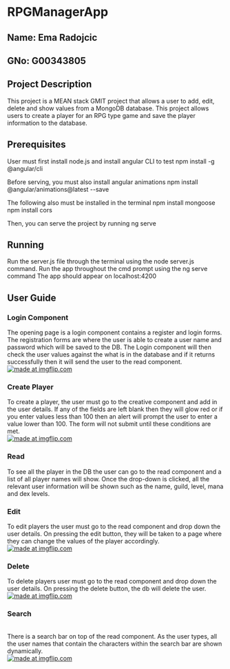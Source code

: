 # RPGManagerApp
## Name: Ema Radojcic
## GNo: G00343805

## Project Description
This project is a MEAN stack GMIT project that allows a user to add, edit, delete and show values from a MongoDB database.
This project allows users to create a player for an RPG type game and save the player information to the database.

## Prerequisites 
User must first install node.js and install angular CLI to test
npm install -g @angular/cli

Before serving, you must also install angular animations
npm install @angular/animations@latest --save

The following also must be installed in the terminal 
npm install mongoose
npm install cors

Then, you can serve the project by running ng serve

## Running 
Run the server.js file through the terminal using the node server.js command.
Run the app throughout the cmd prompt using the ng serve command 
The app should appear on localhost:4200

## User Guide
### Login Component 
The opening page is a login component contains a register and login forms. 
The registration forms are where the user is able to create a user name and password which will be saved to the DB.
The Login component will then check the user values against the what is in the database and if it returns successfully then it will send the user to the read component. 
<br>
<a href="https://imgflip.com/gif/3i2pxs"><img src="https://i.imgflip.com/3i2pxs.gif" title="made at imgflip.com"/></a>
<br>
### Create Player
To create a player, the user must go to the creative component and add in the user details. If any of the fields are left blank then they will glow red or if you enter values less than 100 then an alert will prompt the user to enter a value lower than 100. The form will not submit until these conditions are met.
<br>
<a href="https://imgflip.com/gif/3i2qa5"><img src="https://i.imgflip.com/3i2qa5.gif" title="made at imgflip.com"/></a>
<br>
### Read
To see all the player in the DB the user can go to the read component and a list of all player names will show. Once the drop-down is clicked,  all the relevant user information will be shown such as the name, guild, level, mana and dex levels.
### Edit
To edit players the user must go to the read component and drop down the user details. On pressing the edit button, they will be taken to a page where they can change the values of the player accordingly.
<br>
<a href="https://imgflip.com/gif/3i2qdb"><img src="https://i.imgflip.com/3i2qdb.gif" title="made at imgflip.com"/></a>

### Delete
To delete players user must go to the read component and drop down the user details. On pressing the delete button, the db will delete the user.
<br>
<a href="https://imgflip.com/gif/3i2qih"><img src="https://i.imgflip.com/3i2qih.gif" title="made at imgflip.com"/></a>

### Search
<br>
There is a search bar on top of the read component. As the user types, all the user names that contain the characters within the search bar are shown dynamically.<br>
<a href="https://imgflip.com/gif/3i2qse"><img src="https://i.imgflip.com/3i2qse.gif" title="made at imgflip.com"/></a>
